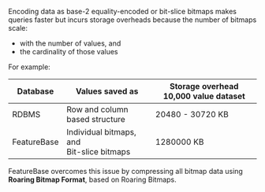 Encoding data as base-2 equality-encoded or bit-slice bitmaps makes queries faster but incurs storage overheads because the number of bitmaps scale:
* with the number of values, and
* the cardinality of those values

For example:

| Database | Values saved as | Storage overhead 10,000 value dataset |
|---|---|---|
| RDBMS | Row and column based structure | 20480 - 30720 KB |
| FeatureBase | Individual bitmaps, and<br/>Bit-slice bitmaps | 1280000 KB |

FeatureBase overcomes this issue by compressing all bitmap data using **Roaring Bitmap Format**, based on Roaring Bitmaps.

